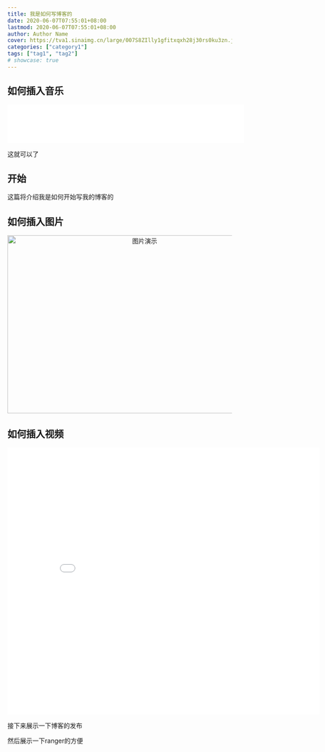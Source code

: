 ```yaml
---
title: 我是如何写博客的
date: 2020-06-07T07:55:01+08:00
lastmod: 2020-06-07T07:55:01+08:00
author: Author Name
cover: https://tva1.sinaimg.cn/large/007S8ZIlly1gfitxqxh28j30rs0ku3zn.jpg
categories: ["category1"]
tags: ["tag1", "tag2"]
# showcase: true
---
```



## 如何插入音乐


<div align="center">
<iframe frameborder="no" border="0" marginwidth="0" marginheight="0" width=530 height=86 src="//music.163.com/outchain/player?type=2&id=427016671&auto=1&height=66"></iframe>
</div>

这就可以了



## 开始

这篇将介绍我是如何开始写我的博客的

## 如何插入图片
<div align="center">
<img src="https://tva1.sinaimg.cn/large/007S8ZIlly1gfitxqxh28j30rs0ku3zn.jpg" width="600" height="400" alt="图片演示"/>
</div>

## 如何插入视频

<div align="center">
<iframe width="700" height="600" src="//player.bilibili.com/player.html?aid=710899539&bvid=BV1aQ4y1P7S1&cid=198820646&page=1" scrolling="no" border="0" frameborder="no" framespacing="0" allowfullscreen="true"> </iframe>
</div>



<!--more-->

接下来展示一下博客的发布




然后展示一下ranger的方便




